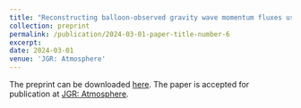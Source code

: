 ```yaml
---
title: "Reconstructing balloon-observed gravity wave momentum fluxes using machine learning and input from ERA5"
collection: preprint
permalink: /publication/2024-03-01-paper-title-number-6
excerpt: 
date: 2024-03-01
venue: 'JGR: Atmosphere'
---
```


The preprint can be downloaded [here](https://hassothea.github.io/files/Postdoc/ML_to_reconstruct_GWMF_ERA5.pdf). The paper is accepted for publication at [JGR: Atmosphere](https://agupubs.onlinelibrary.wiley.com/journal/21698996). 
